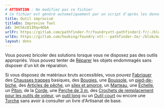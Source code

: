 ```yaml
---
# ATTENTION : Ne modifiez pas ce fichier
# Ce fichier est généré automatiquement par un script d'après les données du module Foundry VTT officiel et de sa traduction
title: Outil improvisé
titleEn: Improvise Tool
id: 3HChkcD1IRqv4DbA
urlFr: https://gitlab.com/pathfinder-fr/foundryvtt-pathfinder2-fr/-/blob/master/data/feats/3HChkcD1IRqv4DbA.htm
urlEn: https://gitlab.com/hooking/foundry-vtt---pathfinder-2e/-/blob/master/packs/data/feats.db/improvise-tool.json
layout: dons
---
```

Vous pouvez bricoler des solutions lorsque vous ne disposez pas des outils appropriés. Vous pouvez tenter de [Réparer](../actions/réparer.html) les objets endommagés sans disposer d'un kit de réparation.

Si vous disposez de matériaux bruts accessibles, vous pouvez [Fabriquer](../actions/fabriquer.html) des [Chausses trappes](../équipements/chausse-trappes.html) basiques, des [Bougies](../équipements/bougie.html), une [Boussole](../équipements/boussole.html), un [pied-de-biche](../équipements/pied-de-biche.html), des [Articles de pêche](../équipements/matériel-de-pêche.html), un [silex et amorce](../équipements/silex-et-amorce.html), un [Marteau](../équipements/marteau.html), une [Échelle](../équipements/échelle-3-m.html), un [Piton](../équipements/piton.html), de la [Corde](../équipements/corde.html), une [Perche de 3 m](../équipements/perche-de-3-mètres.html), des [Crochets de remplacement pour les outils de voleur](../équipements/crochets-de-remplacement.html), un [outil long](../équipements/outil.html) ou un [Outil court](../équipements/outil-court.html) ou encore une [Torche](../équipements/torche.html) sans avoir à consulter un livre d'Artisanat de base.
